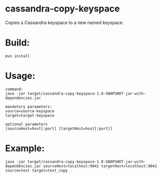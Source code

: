 # cassandra-copy-keyspace
Copies a Cassandra keyspace to a new named keyspace.

# Build:
```
mvn install
```

# Usage:
```
command:
java -jar target/cassandra-copy-keyspace-1.0-SNAPSHOT-jar-with-dependencies.jar

mandatory parameters:
source=source-keyspace
target=target-keyspace

optional parameters
[sourceHost=host[:port] [targetHost=host[:port]]
```

# Example:
```
java -jar target/cassandra-copy-keyspace-1.0-SNAPSHOT-jar-with-dependencies.jar sourceHost=localhost:9042 targetHost=localhost:9042 source=test target=test_copy
```
